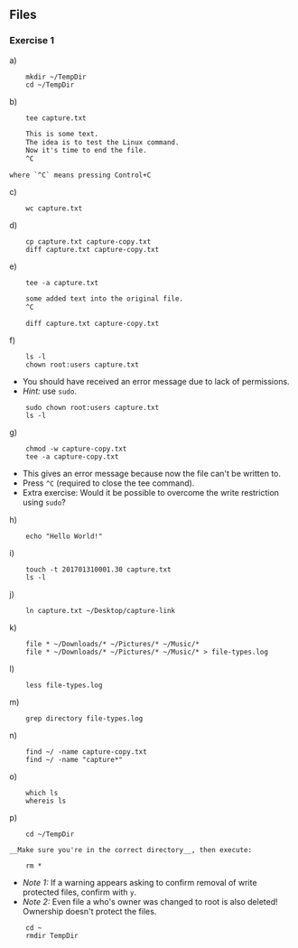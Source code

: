 ## Files

### Exercise 1

a)
```
    mkdir ~/TempDir
    cd ~/TempDir
```

b)
```
    tee capture.txt
```
```txt
    This is some text.
    The idea is to test the Linux command.
    Now it's time to end the file.
    ^C
```
    where `^C` means pressing Control+C

c)
```
    wc capture.txt
```

d)
```
    cp capture.txt capture-copy.txt
    diff capture.txt capture-copy.txt
```

e)
```
    tee -a capture.txt
```
```txt
    some added text into the original file.
    ^C
```
```
    diff capture.txt capture-copy.txt
```

f)
```
    ls -l
    chown root:users capture.txt
```
- You should have received an error message due to lack of permissions.
- *Hint:* use `sudo`.

```
    sudo chown root:users capture.txt
    ls -l
```

g)
```
    chmod -w capture-copy.txt
    tee -a capture-copy.txt
```
- This gives an error message because now the file can't be written to.
- Press `^C` (required to close the tee command).
- Extra exercise: Would it be possible to overcome the write restriction using `sudo`?

h)
```
    echo "Hello World!"
```

i)
```
    touch -t 201701310001.30 capture.txt
    ls -l
```

j)
```
    ln capture.txt ~/Desktop/capture-link
```

k)
```
    file * ~/Downloads/* ~/Pictures/* ~/Music/*
    file * ~/Downloads/* ~/Pictures/* ~/Music/* > file-types.log
```

l)
```
    less file-types.log
```

m)
```
    grep directory file-types.log
```

n)
```
    find ~/ -name capture-copy.txt
    find ~/ -name "capture*"
```

o)
```
    which ls
    whereis ls
```

p)
```
    cd ~/TempDir
```
    __Make sure you're in the correct directory__, then execute:
```
    rm *
```
- *Note 1:* If a warning appears asking to confirm removal of write protected files, confirm with `y`.
- *Note 2:* Even file a who's owner was changed to root is also deleted! Ownership doesn't protect the files.
```
    cd ~
    rmdir TempDir
```
